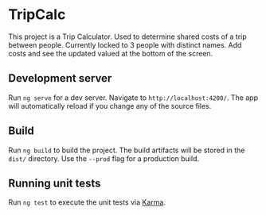# TripCalc

This project is a Trip Calculator.  Used to determine shared costs of a trip between people.  Currently locked to 3 people with distinct names.  Add costs and see the updated valued at the bottom of the screen.

## Development server

Run `ng serve` for a dev server. Navigate to `http://localhost:4200/`. The app will automatically reload if you change any of the source files.

## Build

Run `ng build` to build the project. The build artifacts will be stored in the `dist/` directory. Use the `--prod` flag for a production build.

## Running unit tests

Run `ng test` to execute the unit tests via [Karma](https://karma-runner.github.io).

